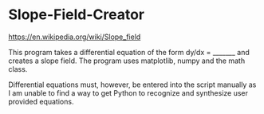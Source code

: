 # Slope-Field-Creator
https://en.wikipedia.org/wiki/Slope_field

This program takes a differential equation of the form dy/dx = _______ and creates a slope field.
The program uses matplotlib, numpy and the math class.

Differential equations must, however, be entered into the script manually as I am unable to find a way to get Python to recognize and synthesize user provided equations.
